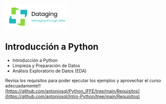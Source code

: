 
<img src="https://raw.githubusercontent.com/dataging/public-resources/61263724aea5476ba5ebf38478beada519091957/logodataging.png" alt="drawing" width="200"/>

# Introducción a Python

- Introducción a Python
- Limpieza y Preparación de Datos
- Análisis Exploratorio de Datos (EDA)

Revisa los requisitos para poder ejecutar los ejemplos y aprovechar el curso adecuadamente!! [https://github.com/antoniosql/Python_IFFE/tree/main/Requisitos](https://github.com/antoniosql/Intro-Python/tree/main/Requisitos)

